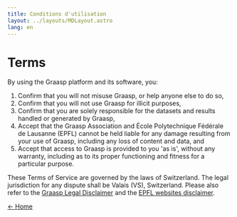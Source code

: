```yaml
---
title: Conditions d'utilisation
layout: ../layouts/MDLayout.astro
lang: en
---
```


# Terms

By using the Graasp platform and its software, you:

1. Confirm that you will not misuse Graasp, or help anyone else to do so,
2. Confirm that you will not use Graasp for illicit purposes,
3. Confirm that you are solely responsible for the datasets and results handled or generated by Graasp,
4. Accept that the Graasp Association and École Polytechnique Fédérale de Lausanne (EPFL) cannot be held liable for any damage resulting from your use of Graasp, including any loss of content and data, and
5. Accept that access to Graasp is provided to you 'as is', without any warranty, including as to its proper functioning and fitness for a particular purpose.

These Terms of Service are governed by the laws of Switzerland. The legal jurisdiction for any dispute shall be Valais (VS), Switzerland. Please also refer to the [Graasp Legal Disclaimer](./disclaimer) and the [EPFL websites disclaimer](https://www.epfl.ch/about/overview/regulations-and-guidelines/disclaimer/).

[&larr; Home](./)
